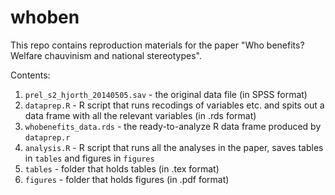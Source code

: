 whoben
======

This repo contains reproduction materials for the paper "Who benefits? Welfare chauvinism and national stereotypes".

Contents:

1. `prel_s2_hjorth_20140505.sav` - the original data file (in SPSS format)
1. `dataprep.R` - R script that runs recodings of variables etc. and spits out a data frame with all the relevant variables (in .rds format)
1. `whobenefits_data.rds` - the ready-to-analyze R data frame produced by `dataprep.r`
1. `analysis.R` - R script that runs all the analyses in the paper, saves tables in `tables` and figures in `figures`
1. `tables` - folder that holds tables (in .tex format)
1. `figures` - folder that holds figures (in .pdf format)
